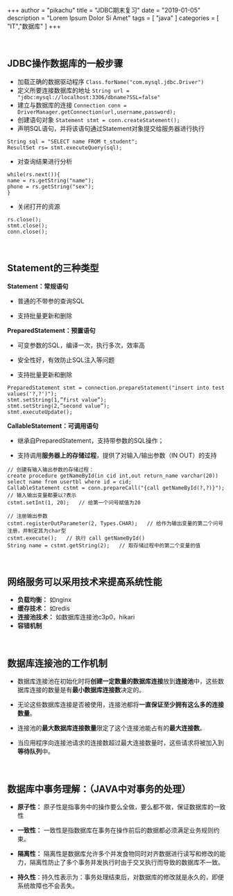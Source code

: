 +++
author = "pikachu"
title = "JDBC期末复习"
date = "2019-01-05"
description = "Lorem Ipsum Dolor Si Amet"
tags = [
    "java"
]
categories = [
    "IT","数据库"
]
+++


&nbsp;

## JDBC操作数据库的一般步骤

- 加载正确的数据驱动程序
`Class.forName("com.mysql.jdbc.Driver")`
- 定义所要连接数据库的地址
`String url = "jdbc:mysql://localhost:3306/dbname?SSL=false"`
- 建立与数据库的连接
`Connection conn = DriverManager.getConnection(url,username,password);`
- 创建语句对象
`Statement stmt = conn.createStatement();`
- 声明SQL语句，并将该语句通过Statement对象提交给服务器进行执行
```
String sql = "SELECT name FROM t_student";
ResultSet rs= stmt.executeQuery(sql);
```
- 对查询结果进行分析
```
while(rs.next()){
name = rs.getString("name");
phone = rs.getString("sex");
}
```
- 关闭打开的资源
```
rs.close();
stmt.close();
conn.close();
```

&nbsp;
&nbsp;


## Statement的三种类型
**Statement：常规语句**

- 普通的不带参的查询SQL

- 支持批量更新和删除

**PreparedStatement：预置语句**

- 可变参数的SQL，编译一次，执行多次，效率高

- 安全性好，有效防止SQL注入等问题

- 支持批量更新和删除

```
PreparedStatement stmt = connection.prepareStatement("insert into test values('?,?')");
stmt.setString(1,”first value”);
stmt.setString(2,”second value”);
stmt.executeUpdate();
```

**CallableStatement：可调用语句**

- 继承自PreparedStatement，支持带参数的SQL操作；

- 支持调用**服务器上的存储过程**，提供了对输入/输出参数（IN OUT）的支持

```
// 创建有输入输出参数的存储过程：
create procedure getNameById(in cid int,out return_name varchar(20)) select name from usertbl where id = cid;
CallableStatement cstmt = conn.prepareCall("{call getNameById(?,?)}");  // 输入输出变量都要以?表示
cstmt.setInt(1, 20);   // 给第一个问号赋值为20

// 注册输出参数
cstmt.registerOutParameter(2, Types.CHAR);   // 给作为输出变量的第二个问号注册，并制定其为char型
cstmt.execute();   // 执行 call getNameById()
String name = cstmt.getString(2);   // 取存储过程中的第二个变量的值
```


&nbsp;
&nbsp;


## 网络服务可以采用技术来提高系统性能

- **负载均衡：** 如nginx
- **缓存技术：** 如redis
- **连接池技术：** 如数据库连接池c3p0，hikari
- **容错机制**


&nbsp;
&nbsp;


## 数据库连接池的工作机制

- 数据库连接池在初始化时将**创建一定数量的数据库连接**放到**连接池**中，这些数据库连接的数量是有**最小数据库连接数**决定的。

- 无论这些数据库连接是否被使用，连接池都将**一直保证至少拥有这么多的连接数量**。

- 连接池的**最大数据库连接数量**限定了这个连接池能占有的**最大连接数**。

- 当应用程序向连接池请求的连接数超过最大连接数量时，这些请求将被加入到**等待队列**中。


&nbsp;
&nbsp;


## 数据库中事务理解：（JAVA中对事务的处理）

- **原子性：** 原子性是指事务中的操作要么全做，要么都不做，保证数据库的一致性

- **一致性：** 一致性是指数据库在事务在操作前后的数据都必须满足业务规则约束。

- **隔离性：** 隔离性是数据库允许多个并发食物同时对齐数据进行读写和修改的能力，隔离性防止了多个事务并发执行时由于交叉执行而导致的数据库不一致。

- **持久性**：持久性表示为：事务处理结束后，对数据库的修改就是永久的，即便系统故障也不会丢失。

